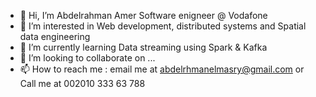 - 👋 Hi, I’m Abdelrahman Amer Software enigneer @ Vodafone
- 👀 I’m interested in Web development, distributed systems and Spatial data engineering 
- 🌱 I’m currently learning Data streaming using Spark & Kafka
- 💞️ I’m looking to collaborate on ...
- 📫 How to reach me : email me at abdelrhmanelmasry@gmail.com or Call me at 002010 333 63 788

<!---
AbdelrahmanElmasry/AbdelrahmanElmasry is a ✨ special ✨ repository because its `README.md` (this file) appears on your GitHub profile.
You can click the Preview link to take a look at your changes.
--->

